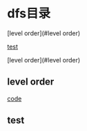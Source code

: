 # dfs目录

[level order](#level order)

[test](#test)

[level order](#level order)

## level order

[code](a.cpp)

## test



